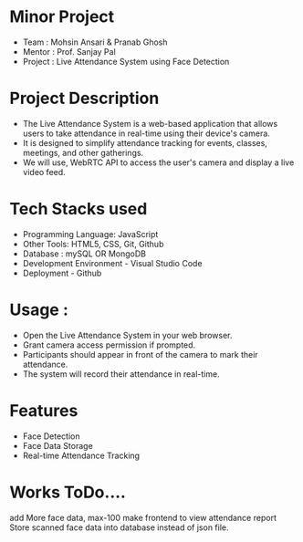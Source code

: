 # Minor Project 
- Team : Mohsin Ansari & Pranab Ghosh
- Mentor : Prof. Sanjay Pal
- Project : Live Attendance System using Face Detection

# Project Description
- The Live Attendance System is a web-based application that allows users to take attendance in real-time using their device's camera.
- It is designed to simplify attendance tracking for events, classes, meetings, and other gatherings.
- We will use, WebRTC API to access the user's camera and display a live video feed.

# Tech Stacks used
- Programming Language: JavaScript
- Other Tools: HTML5, CSS, Git, Github
- Database : mySQL OR MongoDB
- Development Environment - Visual Studio Code
- Deployment - Github

# Usage :
- Open the Live Attendance System in your web browser.
- Grant camera access permission if prompted.
- Participants should appear in front of the camera to mark their attendance.
- The system will record their attendance in real-time.

# Features
- Face Detection
- Face Data Storage
- Real-time Attendance Tracking



# Works ToDo....
add More face data, max-100
make frontend to view attendance report
Store scanned face data into database instead of json file.
